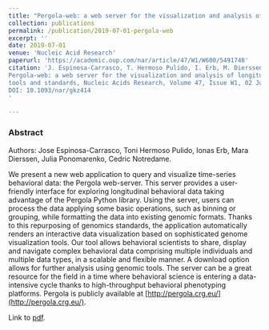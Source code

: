 ```yaml
---
title: "Pergola-web: a web server for the visualization and analysis of longitudinal behavioral data using repurposed genomics tools and standards"
collection: publications
permalink: /publication/2019-07-01-pergola-web
excerpt: ''
date: 2019-07-01
venue: 'Nucleic Acid Research'
paperurl: 'https://academic.oup.com/nar/article/47/W1/W600/5491748'
citation: 'J. Espinosa-Carrasco, T. Hermoso Pulido, I. Erb, M. Dierssen, J. Ponomarenko, C. Notredame, 
Pergola-web: a web server for the visualization and analysis of longitudinal behavioral data using repurposed genomics 
tools and standards, Nucleic Acids Research, Volume 47, Issue W1, 02 July 2019, Pages W600–W604.  
DOI: 10.1093/nar/gkz414
'

---
```

### Abstract

Authors: Jose Espinosa-Carrasco, Toni Hermoso Pulido, Ionas Erb, Mara Dierssen, Julia Ponomarenko, Cedric Notredame.

We present a new web application to query and visualize time-series behavioral data: the Pergola web-server. This 
server provides a user-friendly interface for exploring longitudinal behavioral data taking advantage of the Pergola 
Python library. Using the server, users can process the data applying some basic operations, such as binning or 
grouping, while formatting the data into existing genomic formats. Thanks to this repurposing of genomics standards, 
the application automatically renders an interactive data visualization based on sophisticated genome visualization 
tools. Our tool allows behavioral scientists to share, display and navigate complex behavioral data comprising multiple 
individuals and multiple data types, in a scalable and flexible manner. A download option allows for further analysis 
using genomic tools. The server can be a great resource for the field in a time where behavioral science is entering a 
data-intensive cycle thanks to high-throughput behavioral phenotyping platforms. Pergola is publicly available at 
[http://pergola.crg.eu/](http://pergola.crg.eu/).

Link to [pdf](http://joseespinosa.github.io/files/2019_pergola_web.pdf).

